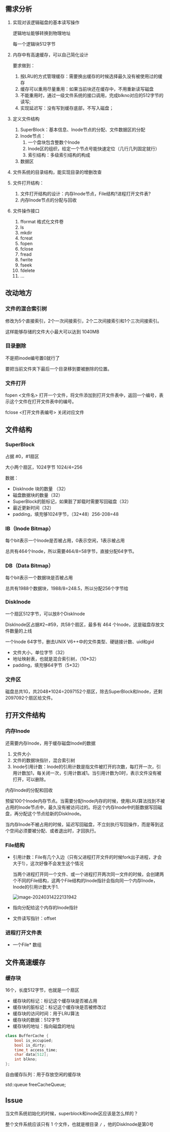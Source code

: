 ## 需求分析

1. 实现对该逻辑磁盘的基本读写操作

    逻辑地址能够转换到物理地址

    每一个逻辑块512字节

    

2. 内存中有高速缓存，可以自己简化设计

    要求做到：

    1. 按LRU的方式管理缓存：需要换出缓存的时候选择最久没有被使用过的缓存
    2. 缓存可以重用尽量重用：如果当前块还在缓存中，不用重新读写磁盘
    3. 不能重用时，通过一级文件系统的接口调用，完成blkno对应的512字节的读写;
    4. 实现延迟写：没有写到缓存底部，不写入磁盘；



3. 定义文件结构

    1. SuperBlock：基本信息、Inode节点的分配、文件数据区的分配
    2. Inode节点：
        1. 一个盘块包含整数个Inode
        2. Inode区的组织，给定一个节点号能快速定位（几行几列固定就行）
        3. 索引结构：多级索引结构的构成
    3. 数据区

    

4. 文件系统的目录结构，能实现目录的增删改查

5. 文件打开结构：

    1. 文件打开结构的设计：内存Inode节点，File结构?进程打开文件表?
    2. 内存Inode节点的分配与回收

        

6. 文件操作接口

    1. fformat 格式化文件卷
    2. ls 
    3. mkdir
    4. fcreat
    5. fopen
    6. fclose
    7. fread
    8. fwrite
    9. fseek
    10. fdelete
    11. ...





## 改动地方

### 文件的混合索引树

修改为5个直接索引，2个一次间接索引，2个二次间接索引和1个三次间接索引。

这样能够存储的文件大小最大可以达到 1040MB



### 目录删除

不是把inode编号置0就行了

要把当前文件夹下最后一个目录移到要被删除的位置。



### 文件打开

fopen <文件名> 打开一个文件，将文件添加到打开文件表中，返回一个编号，表示这个文件在打开文件表中的编号。

fclose <打开文件表编号> 关闭对应文件







## 文件结构

### SuperBlock

占据 #0，#1扇区

大小两个扇区，1024字节 1024/4=256

数据：

- DiskInode 块的数量 （32）
- 磁盘数据块的数量（32）
- SuperBlock的脏标记，如果脏了卸载时需要写回磁盘（32）
- 最近更新时间（32）
- padding，填充够1024字节，（32*48）256-208=48



### IB（Inode Bitmap）

每个bit表示一个Inode是否被占用，0表示空闲，1表示被占用

总共有464个Inode，所以需要464/8=58字节，直接分配64字节。



### DB（Data Bitmap）

每个bit表示一个数据块是否被占用

总共有1988个数据块，1988/8=248.5，所以分配256个字节给





### DiskInode

一个扇区512字节，可以放8个DiskInode

DiskInode区占据#2~#59，共58个扇区，最多有 464 个Inode，这是磁盘存放文件数量的上线

一个Inode 64字节，删去UNIX V6++中的文件类型、硬链接计数、uid和gid

- 文件大小，单位字节（32）
- 地址映射表，也就是混合索引树，（10*32）
- padding，填充够64字节（5*32）



### 文件区

磁盘总共1G，共2048*1024=2097152个扇区，除去SuperBlock和Inode，还剩2097092个扇区给文件。



## 打开文件结构

### 内存Inode

还需要内存Inode，用于缓存磁盘Inode的数据
1. 文件大小
2. 文件的数据块指针，混合索引树
3. Inode引用计数：Inode的引用计数是指文件被打开的次数，每打开一次，引用计数加1，每关闭一次，引用计数减1。当引用计数为0时，表示文件没有被打开，可以删除。



内存Inode的分配和回收

预留100个Inode内存节点。当需要分配Inode内存的时候，使用LRU算法找到不被占用的Inode节点中，最久没有被访问过的。将这个内存Inode中的脏数据写回磁盘，再分配这个节点给新的DiskInode。

当内存Inode不被占用的时候，延迟写回磁盘，不立刻执行写回操作，而是等到这个空间必须要被分配、或者退出时，才回执行。



### File结构

- 引用计数：File有几个入边（只有父进程打开文件的时候fork出子进程，才会大于1），这次好像不会发生这个情况

    当两个进程打开同一个文件、或一个进程打开两次同一文件的时候，会创建两个不同的File结构，这两个File结构的Inode指针会指向同一个内存Inode，Inode的引用计数大于1.

    ![image-20240314222131942](https://gitee.com/Cishoon/pic-bed/raw/master/202403142221071.png)

- 指向分配给这个内存的Inode指针

- 文件读写指针：offset



### 进程打开文件表

- 一个File* 数组





## 文件高速缓存

### 缓存块

16个，长度512字节，也就是一个扇区

- 缓存块的标记：标记这个缓存块是否被占用
- 缓存块的脏标记：标记这个缓存块是否被修改过
- 缓存块的访问时间：用于LRU算法
- 缓存块的数据：512字节
- 缓存块的地址：指向磁盘的地址

```c++
class BufferCache {
    bool is_occupied;
    bool is_dirty;
    time_t access_time;
    char data[512];
    int blkno;
};

```

自由缓存队列：用于存放空闲的缓存块

std::queue<int> freeCacheQueue;







## Issue

当文件系统初始化的时候，superblock和inode区应该是怎么样的？

整个文件系统应该只有 1 个文件，也就是根目录 `/` ，他的DiskInode是第0号

